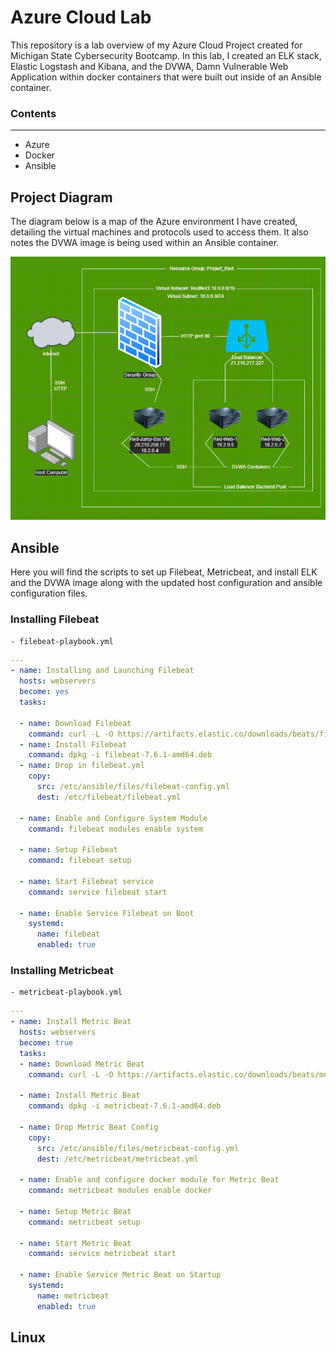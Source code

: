 # Azure Cloud Lab

This repository is a lab overview of my Azure Cloud Project created for Michigan State Cybersecurity Bootcamp. In this lab, I created an ELK stack, Elastic Logstash and Kibana, and the DVWA, Damn Vulnerable Web Application within docker containers that were built out inside of an Ansible container. 

### Contents
----

- Azure
- Docker
- Ansible

## Project Diagram 

The diagram below is a map of the Azure environment I have created, detailing the virtual machines and protocols used to access them. It also notes the DVWA image is being used within an Ansible container. 

![](Diagrams/azure-diagram.PNG)


## Ansible

Here you will find the scripts to set up Filebeat, Metricbeat, and install ELK and the DVWA image along with the updated host configuration and ansible configuration files.

### Installing Filebeat
    - filebeat-playbook.yml
```yml
---
- name: Installing and Launching Filebeat
  hosts: webservers
  become: yes
  tasks:

  - name: Download Filebeat
    command: curl -L -O https://artifacts.elastic.co/downloads/beats/filebeat/filebeat-7.6.1-amd64.deb
  - name: Install Filebeat
    command: dpkg -i filebeat-7.6.1-amd64.deb
  - name: Drop in filebeat.yml
    copy:
      src: /etc/ansible/files/filebeat-config.yml
      dest: /etc/filebeat/filebeat.yml

  - name: Enable and Configure System Module
    command: filebeat modules enable system

  - name: Setup Filebeat
    command: filebeat setup

  - name: Start Filebeat service
    command: service filebeat start

  - name: Enable Service Filebeat on Boot
    systemd:
      name: filebeat
      enabled: true

```

### Installing Metricbeat
    - metricbeat-playbook.yml

```yml
---
- name: Install Metric Beat
  hosts: webservers
  become: true
  tasks:
  - name: Download Metric Beat
    command: curl -L -O https://artifacts.elastic.co/downloads/beats/metricbeat/metricbeat-7.6.1-amd64.deb

  - name: Install Metric Beat
    command: dpkg -i metricbeat-7.6.1-amd64.deb

  - name: Drop Metric Beat Config
    copy:
      src: /etc/ansible/files/metricbeat-config.yml
      dest: /etc/metricbeat/metricbeat.yml

  - name: Enable and configure docker module for Metric Beat
    command: metricbeat modules enable docker

  - name: Setup Metric Beat
    command: metricbeat setup

  - name: Start Metric Beat
    command: service metricbeat start

  - name: Enable Service Metric Beat on Startup
    systemd:
      name: metricbeat
      enabled: true
```

## Linux

